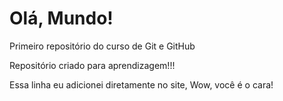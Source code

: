 # Olá, Mundo!
 Primeiro repositório do curso de Git e GitHub

 Repositório criado para aprendizagem!!!
 
 Essa linha eu adicionei diretamente no site, Wow, você é o cara!
